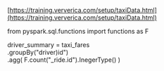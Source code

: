 [https://training.ververica.com/setup/taxiData.html](https://training.ververica.com/setup/taxiData.html)

from pyspark.sql.functions import functions as F

driver_summary = taxi_fares\
                 .groupBy("driver)id")\
                 .agg(
                    F.count("_ride.id").InegerType()
                    )
